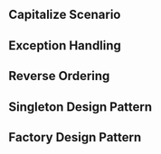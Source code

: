 ## Capitalize Scenario
## Exception Handling
## Reverse Ordering
## Singleton Design Pattern
## Factory Design Pattern










